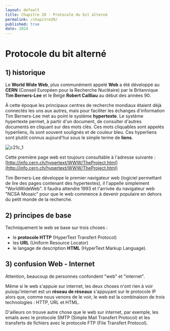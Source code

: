 ```yaml
---
layout: default
title: Chapitre 20 - Protocole du bit alterné
permalink: /chapitre20/
published: true
date: 2024
---
```


# Protocole du bit alterné

## 1) historique

Le **World Wide Web**, plus communément appelé **Web** a été développé au **CERN** (Conseil Européen pour la Recherche Nucléaire) par le Britannique **Tim Berners-Lee** et le Belge **Robert Cailliau** au début des années 90. 

À cette époque les principaux centres de recherche mondiaux étaient déjà connectés les uns aux autres, mais pour faciliter les échanges d'information Tim Berners-Lee met au point le système **hypertexte**. Le système hypertexte permet, à partir d'un document, de consulter d'autres documents en cliquant sur des mots clés. Ces mots cliquables sont appelés hyperliens, ils sont souvent soulignés et de couleur bleu. Ces hyperliens sont plutôt connus aujourd'hui sous le simple terme de **liens**.

![c21c_1](https://github.com/user-attachments/assets/2cd0813e-759d-4c1d-ae27-4f90e56e725a)

Cette première page web est toujours consultable à l'adresse suivante : [http://info.cern.ch/hypertext/WWW/TheProject.html](http://info.cern.ch/hypertext/WWW/TheProject.html)

Tim Berners-Lee développe le premier navigateur web (logiciel permettant de lire des pages contenant des hypertextes), il l'appelle simplement "WorldWideWeb". Il faudra attendre 1993 et l'arrivée du navigateur web "NCSA Mosaic" pour que le web commence à devenir populaire en dehors du petit monde de la recherche.

## 2) principes de base

Techniquement le web se base sur trois choses : 
- le **protocole HTTP** (HyperText Transfert Protocol)
- les **URL** (Uniform Resource Locator)
- le langage de description **HTML** (HyperText Markup Language).


## 3) confusion Web - Internet

Attention, beaucoup de personnes confondent "web" et "internet". 

Même si le web s'appuie sur internet, les deux choses n'ont rien à voir puisqu'internet est un **réseau de réseaux** s'appuyant sur le protocole IP alors que, comme nous venons de le voir, le web est la combinaison de trois technologies : HTTP, URL et HTML.

D'ailleurs on trouve autre chose que le web sur internet, par exemple, les emails avec le protocole SMTP (Simple Mail Transfert Protocol) et les transferts de fichiers avec le protocole FTP (File Transfert Protocol).
